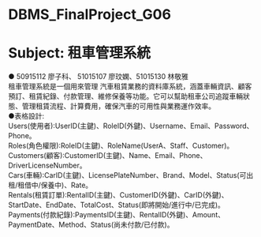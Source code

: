 # DBMS_FinalProject_G06
# Subject: 租車管理系統
● 50915112 廖子科、 51015107 廖玟嫻、51015130 林敬雅  
租車管理系統是一個用來管理 汽車租賃業務的資料庫系統，涵蓋車輛資訊、顧客預訂、租賃紀錄、付款管理、維修保養等功能。它可以幫助租車公司追蹤車輛狀態、管理租賃流程、計算費用，確保汽車的可用性與業務運作效率。  
●表格設計:  
Users(使用者):UserID(主鍵)、RoleID(外鍵)、Username、Email、Password、Phone。  
Roles(角色權限):RoleID(主鍵)、RoleName(UserA、Staff、Customer)。  
Customers(顧客):CustomerID(主鍵)、Name、Email、Phone、DriverLicenseNumber。  
Cars(車輛):CarID(主鍵)、LicensePlateNumber、Brand、Model、Status(可出租/租借中/保養中)、Rate。  
Rentals(租賃訂單):RentalID(主鍵)、CustomerID(外鍵)、CarID(外鍵)、StartDate、EndDate、TotalCost、Status(即將開始/進行中/已完成)。  
Payments(付款紀錄):PaymentsID(主鍵)、RentalID(外鍵)、Amount、PaymentDate、Method、Status(尚未付款/已付款)。  
